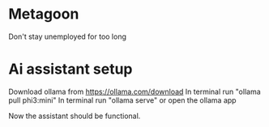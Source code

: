 # Metagoon
Don't stay unemployed for too long



# Ai assistant setup
Download ollama from https://ollama.com/download
In terminal run "ollama pull phi3:mini"
In terminal run "ollama serve" or open the ollama app

Now the assistant should be functional.

